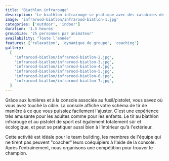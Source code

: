```yaml
---
title: 'Biathlon infrarouge'
description: 'Le biathlon infrarouge se pratique avec des carabines de biathlon modifiées pour tirer sur une cible de biathlon'
image: 'infrarood-biatlon/infrarood-biatlon-1.jpg'
categories: ['outdoor', 'indoor']
duration: '1.5 heures'
groupSize: '25 personnes par animateur'
availability: "Toute l'année"
features: ['relaxation', 'dynamique de groupe', 'coaching']
gallery:
  [
    'infrarood-biatlon/infrarood-biatlon-2.jpg',
    'infrarood-biatlon/infrarood-biatlon-3.jpg',
    'infrarood-biatlon/infrarood-biatlon-4.jpg',
    'infrarood-biatlon/infrarood-biatlon-5.jpg',
    'infrarood-biatlon/infrarood-biatlon-6.jpg',
    'infrarood-biatlon/infrarood-biatlon-7.jpg',
  ]
---
```


Grâce aux lumières et à la console associée au fusil/pistolet, vous savez où vous avez touché la cible. La console affiche votre schéma de tir de manière à ce que vous puissiez facilement l'ajuster. C'est une expérience très amusante pour les adultes comme pour les enfants. Le tir au biathlon infrarouge et au pistolet de sport est également totalement sûr et écologique, et peut se pratiquer aussi bien à l'intérieur qu'à l'extérieur.

Cette activité est idéale pour le team building, les membres de l'équipe qui ne tirent pas peuvent "coacher" leurs coéquipiers à l'aide de la console. Après l'entraînement, nous organisons une compétition pour trouver le champion.
